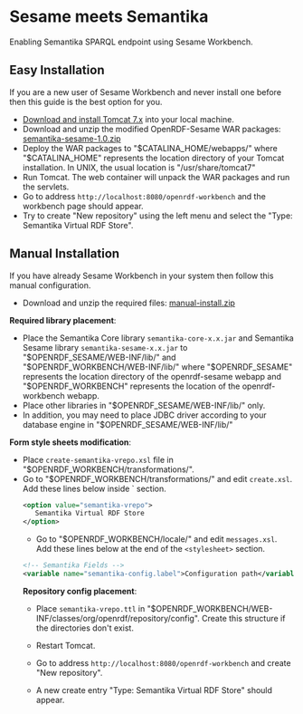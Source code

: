 Sesame meets Semantika
======================

Enabling Semantika SPARQL endpoint using Sesame Workbench.

Easy Installation
-----------------

If you are a new user of Sesame Workbench and never install one before then this guide is the best option for you.

* [Download and install Tomcat 7.x](http://tomcat.apache.org/download-70.cgi) into your local machine.
* Download and unzip the modified OpenRDF-Sesame WAR packages:
[semantika-sesame-1.0.zip](https://github.com/obidea/semantika-sesame/releases/download/v1.0/semantika-sesame-1.0.zip)
* Deploy the WAR packages to "$CATALINA_HOME/webapps/" where "$CATALINA_HOME" represents the location directory of your
Tomcat installation. In UNIX, the usual location is "/usr/share/tomcat7"
* Run Tomcat. The web container will unpack the WAR packages and run the servlets.
* Go to address `http://localhost:8080/openrdf-workbench` and the workbench page should appear.
* Try to create "New repository" using the left menu and select the "Type: Semantika Virtual RDF Store".


Manual Installation
-------------------

If you have already Sesame Workbench in your system then follow this manual configuration.

* Download and unzip the required files:
[manual-install.zip](https://github.com/obidea/semantika-sesame/releases/download/v1.0/manual-install.zip)

**Required library placement**:
* Place the Semantika Core library `semantika-core-x.x.jar` and Semantika Sesame library `semantika-sesame-x.x.jar`
to "$OPENRDF_SESAME/WEB-INF/lib/" and "$OPENRDF_WORKBENCH/WEB-INF/lib/" where "$OPENRDF_SESAME" represents the location
directory of the openrdf-sesame webapp and "$OPENRDF_WORKBENCH" represents the location of the openrdf-workbench webapp.
* Place other libraries in "$OPENRDF_SESAME/WEB-INF/lib/" only.
* In addition, you may need to place JDBC driver according to your database engine in "$OPENRDF_SESAME/WEB-INF/lib/"

**Form style sheets modification**:
* Place `create-semantika-vrepo.xsl` file in "$OPENRDF_WORKBENCH/transformations/".
* Go to "$OPENRDF_WORKBENCH/transformations/" and edit `create.xsl`. Add these lines below inside `<table class="dataentry">
section.
```xml
<option value="semantika-vrepo">
   Semantika Virtual RDF Store
</option>
```
* Go to "$OPENRDF_WORKBENCH/locale/" and edit `messages.xsl`. Add these lines below at the end of the `<stylesheet>`
section.
```xml
<!-- Semantika Fields -->
<variable name="semantika-config.label">Configuration path</variable>
```

**Repository config placement**:
* Place `semantika-vrepo.ttl` in "$OPENRDF_WORKBENCH/WEB-INF/classes/org/openrdf/repository/config".
Create this structure if the directories don't exist.


* Restart Tomcat.
* Go to address `http://localhost:8080/openrdf-workbench` and create "New repository".
* A new create entry "Type: Semantika Virtual RDF Store" should appear.
